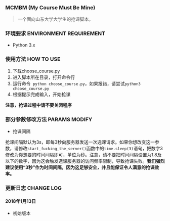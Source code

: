 ### MCMBM (My Course Must Be Mine)

> 一个面向山东大学大学生的抢课脚本。

### 环境要求 ENVIRONMENT REQUIREMENT

* Python 3.x

### 使用方法 HOW TO USE

1. 下载choose_course.py
2. 进入脚本所在目录，打开命令行
3. 运行命令``` python choose_course.py```，如果报错，请尝试```python3 choose_course.py```
4. 根据提示完成输入，开始抢课

**注意，抢课过程中请不要关闭程序**

### 部分参数修改方法 PARAMS MODIFY
* 抢课间隔

 抢课间隔默认为3s，即每3秒向服务器发送一次选课请求。如果你想改变这一参数，请修改```start_fucking_the_server()```函数中的```time.sleep(3)```语句，把数字3修改为你想要的时间间隔即可，单位为秒。注意，请不要把时间间隔设置为1.8及以下的数字，因为这会触发选课服务器的访问频率限制，导致抢课失败。**我们强烈建议使用“3秒”作为时间间隔，因为这足够安全，并且能保证令人满意的抢课效率。**

### 更新日志 CHANGE LOG

#### 2018年1月13日
* 初始版本
